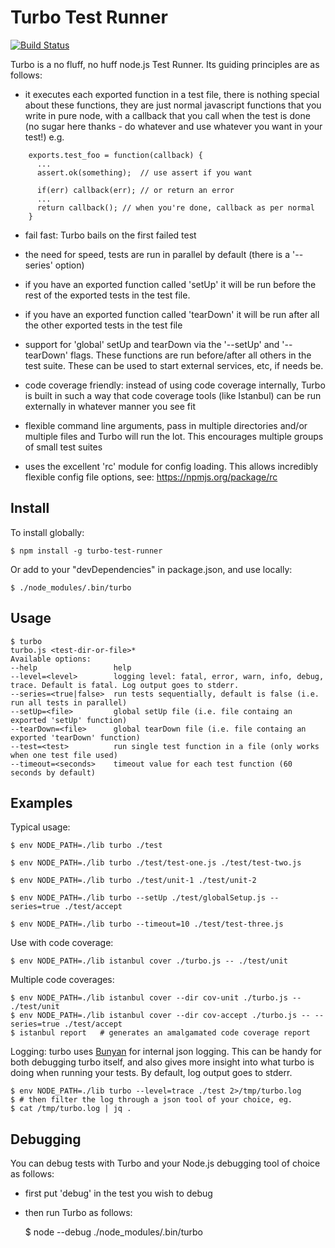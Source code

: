 Turbo Test Runner
=================
[![Build Status](https://travis-ci.org/feedhenry/turbo.png?branch=master)](https://travis-ci.org/feedhenry/turbo)

Turbo is a no fluff, no huff node.js Test Runner. Its guiding principles are as follows:

* it executes each exported function in a test file, there is nothing special about these functions, they are just normal javascript functions that you write in pure node, with a callback that you call when the test is done (no sugar here thanks - do whatever and use whatever you want in your test!) e.g.

```
    exports.test_foo = function(callback) {
      ...
      assert.ok(something);  // use assert if you want

      if(err) callback(err); // or return an error 
      ...
      return callback(); // when you're done, callback as per normal
    }     
```

* fail fast: Turbo bails on the first failed test

* the need for speed, tests are run in parallel by default (there is a '--series' option)

* if you have an exported function called 'setUp' it will be run before the rest of the exported tests in the test file.

* if you have an exported function called 'tearDown' it will be run after all the other exported tests in the test file

* support for 'global' setUp and tearDown via the '--setUp' and '--tearDown' flags. These functions are run before/after all others in the test suite. These can be used to start external services, etc, if needs be.

* code coverage friendly: instead of using code coverage internally, Turbo is built in such a way that code coverage tools (like Istanbul) can be run externally in whatever manner you see fit

* flexible command line arguments, pass in multiple directories and/or multiple files and Turbo will run the lot. This encourages multiple groups of small test suites

* uses the excellent 'rc' module for config loading. This allows incredibly flexible config file options, see: https://npmjs.org/package/rc


Install
-------

To install globally: 

    $ npm install -g turbo-test-runner

Or add to your "devDependencies" in package.json, and use locally: 
   
    $ ./node_modules/.bin/turbo

Usage
-----

```
$ turbo
turbo.js <test-dir-or-file>*
Available options: 
--help                 help
--level=<level>        logging level: fatal, error, warn, info, debug, trace. Default is fatal. Log output goes to stderr.
--series=<true|false>  run tests sequentially, default is false (i.e. run all tests in parallel)
--setUp=<file>         global setUp file (i.e. file containg an exported 'setUp' function)
--tearDown=<file>      global tearDown file (i.e. file containg an exported 'tearDown' function)
--test=<test>          run single test function in a file (only works when one test file used)
--timeout=<seconds>    timeout value for each test function (60 seconds by default)
```

Examples
--------

Typical usage:

    $ env NODE_PATH=./lib turbo ./test

    $ env NODE_PATH=./lib turbo ./test/test-one.js ./test/test-two.js

    $ env NODE_PATH=./lib turbo ./test/unit-1 ./test/unit-2 

    $ env NODE_PATH=./lib turbo --setUp ./test/globalSetup.js --series=true ./test/accept 

    $ env NODE_PATH=./lib turbo --timeout=10 ./test/test-three.js

Use with code coverage:

    $ env NODE_PATH=./lib istanbul cover ./turbo.js -- ./test/unit

Multiple code coverages:

    $ env NODE_PATH=./lib istanbul cover --dir cov-unit ./turbo.js -- ./test/unit
    $ env NODE_PATH=./lib istanbul cover --dir cov-accept ./turbo.js -- --series=true ./test/accept
    $ istanbul report   # generates an amalgamated code coverage report

Logging: turbo uses [Bunyan](https://github.com/trentm/node-bunyan) for internal json logging. This can be handy for both debugging turbo itself, and also gives more insight into what turbo is doing when running your tests. By default, log output goes to stderr.

    $ env NODE_PATH=./lib turbo --level=trace ./test 2>/tmp/turbo.log
    $ # then filter the log through a json tool of your choice, eg.
    $ cat /tmp/turbo.log | jq . 

Debugging
---------

You can debug tests with Turbo and your Node.js debugging tool of choice as follows:

- first put 'debug' in the test you wish to debug
- then run Turbo as follows: 

    $ node --debug ./node_modules/.bin/turbo <turbo-args>




